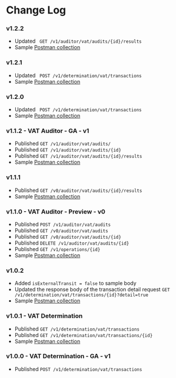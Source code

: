 # Change Log
### v1.2.2
* Updated ``` GET /v1/auditor/vat/audits/{id}/results```
* Sample [Postman collection](Tax%20Agile%20-%20sample%20collection%20-%20v1.2.2.postman_collection.json)

### v1.2.1
* Updated ``` POST /v1/determination/vat/transactions```
* Sample [Postman collection](Tax%20Agile%20-%20sample%20collection%20-%20v1.2.1.postman_collection.json)

### v1.2.0
* Updated ``` POST /v1/determination/vat/transactions```
* Sample [Postman collection](Tax%20Agile%20-%20sample%20collection%20-%20v1.2.0.postman_collection.json)

### v1.1.2 - VAT Auditor - GA - v1
* Published ``` GET /v1/auditor/vat/audits/ ```
* Published ``` GET /v1/auditor/vat/audits/{id} ```
* Published ``` GET /v1/auditor/vat/audits/{id}/results ```
* Sample [Postman collection](Tax%20Agile%20-%20sample%20collection%20-%20v1.1.2.postman_collection.json)

### v1.1.1
* Published ``` GET /v0/auditor/vat/audits/{id}/results ```
* Sample [Postman collection](Tax%20Agile%20-%20sample%20collection%20-%20v1.1.1.postman_collection.json)

### v1.1.0 - VAT Auditor - Preview - v0
* Published ``` POST /v1/auditor/vat/audits ```
* Published ``` GET /v0/auditor/vat/audits ```
* Published ``` GET /v0/auditor/vat/audits/{id} ```
* Published ``` DELETE /v1/auditor/vat/audits/{id} ```
* Published ``` GET /v1/operations/{id} ```
* Sample [Postman collection](Tax%20Agile%20-%20sample%20collection%20-%20v1.1.0.postman_collection.json)

### v1.0.2
* Added ```isExternalTransit = false``` to sample body
* Updated the response body of the transaction detail request
```GET /v1/determination/vat/transactions/{id}?detail=true```
* Sample [Postman collection](Tax%20Agile%20-%20sample%20collection%20-%20v1.0.2.postman_collection.json)

### v1.0.1 - VAT Determination 
* Published ```GET /v1/determination/vat/transactions```
* Published ```GET /v1/determination/vat/transactions/{id}```
* Sample [Postman collection](Tax%20Agile%20-%20sample%20collection%20-%20v1.0.1.postman_collection.json)

### v1.0.0 - VAT Determination - GA - v1
* Published ```POST /v1/determination/vat/transactions```
